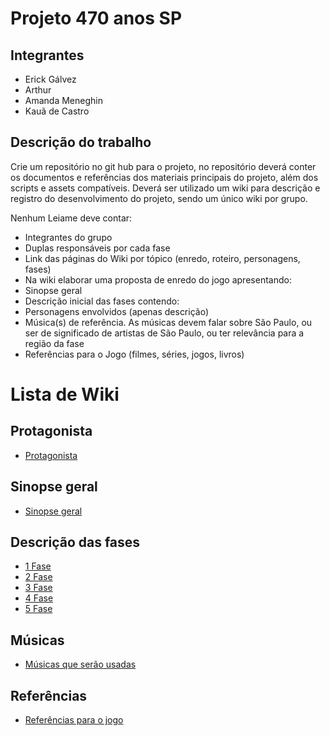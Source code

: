 # Projeto 470 anos SP

## Integrantes
- Erick Gálvez
- Arthur
- Amanda Meneghin
- Kauã de Castro

## Descrição do trabalho
Crie um repositório no git hub para o projeto, no repositório deverá conter os documentos e referências dos materiais principais do projeto, além dos scripts e assets compatíveis. Deverá ser utilizado um wiki para descrição e registro do desenvolvimento do projeto, sendo um único wiki por grupo.

Nenhum Leiame deve contar:

- Integrantes do grupo
- Duplas responsáveis ​​por cada fase
- Link das páginas do Wiki por tópico (enredo, roteiro, personagens, fases)
- Na wiki elaborar uma proposta de enredo do jogo apresentando:
- Sinopse geral
- Descrição inicial das fases contendo:
- Personagens envolvidos (apenas descrição)
- Música(s) de referência. As músicas devem falar sobre São Paulo, ou ser de significado de artistas de São Paulo, ou ter relevância para a região da fase
- Referências para o Jogo (filmes, séries, jogos, livros)

# Lista de Wiki

## Protagonista
- <a href="https://github.com/Amanda-Meneghin/470-Jogo/wiki/Protagonista">Protagonista</a>

## Sinopse geral
- <a href="https://github.com/Amanda-Meneghin/470-Jogo/wiki/Sinopse-geral">Sinopse geral</a>

## Descrição das fases
- <a href="https://github.com/Amanda-Meneghin/470-Jogo/wiki/1-Fase">1 Fase</a>
- <a href="https://github.com/Amanda-Meneghin/470-Jogo/wiki/2-Fase">2 Fase</a>
- <a href="https://github.com/Amanda-Meneghin/470-Jogo/wiki/3-Fase">3 Fase</a>
- <a href="https://github.com/Amanda-Meneghin/470-Jogo/wiki/4-Fase">4 Fase</a>
- <a href="https://github.com/Amanda-Meneghin/470-Jogo/wiki/5-Fase">5 Fase</a>

## Músicas
- <a href="https://github.com/Amanda-Meneghin/470-Jogo/wiki/M%C3%BAsicas-que-ser%C3%A3o-usadas">Músicas que serão usadas</a>

## Referências
- <a href="https://github.com/Amanda-Meneghin/470-Jogo/wiki/Refer%C3%AAncias-para-o-jogo">Referências para o jogo</a>
